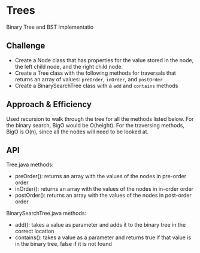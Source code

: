 # Trees
Binary Tree and BST Implementatio

## Challenge
- Create a Node class that has properties for the value stored in the node, the left child node, and the right child node.
- Create a Tree class with the following methods for traversals that returns an array of values: `preOrder`, `inOrder`, and `postOrder`
- Create a BinarySearchTree class with a `add` and `contains` methods

## Approach & Efficiency
Used recursion to walk through the tree for all the methods listed below. For the binary search, BigO would be O(height). For the traversing methods, BigO is O(n), since all the nodes will need to be looked at. 

## API
Tree.java methods: 
- preOrder(): returns an array with the values of the nodes in pre-order order
- inOrder(): returns an array with the values of the nodes in in-order order
- postOrder(): returns an array with the values of the nodes in post-order order

BinarySearchTree.java methods:
- add(): takes a value as parameter and adds it to the binary tree in the correct location
- contains(): takes a value as a parameter and returns true if that value is in the binary tree, false if it is not found